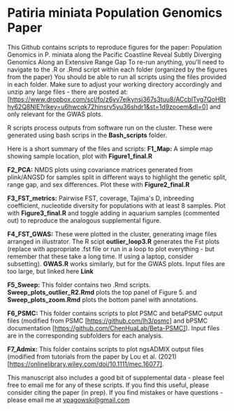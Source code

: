 # Patiria miniata Population Genomics Paper
This Github contains scripts to reproduce figures for the paper: Population Genomics in P. miniata along the Pacific Coastline Reveal Subtly Diverging Genomics Along an Extensive Range Gap
To re-run anything, you'll need to navigate to the .R or .Rmd script within each folder (organized by the figures from the paper) 
You should be able to run all scripts using the files provided in each folder. Make sure to adjust your working directory accordingly and unzip any large files - there are posted at: [https://www.dropbox.com/scl/fo/z6yv7ejkynsj367s3tuu8/ACcblTvg7QoHBthy62Q8NlE?rlkey=u6hwcqk72hinsrv5yu36shdr1&st=1d9zooem&dl=0] and only relevant for the GWAS plots. 

R scripts process outputs from software run on the cluster. These were generated using bash scrips in the **Bash_scripts** folder. 

Here is a short summary of the files and scripts:
**F1_Map:** A simple map showing sample location, plot with **Figure1_final.R**

**F2_PCA:** NMDS plots using covariance matrices generated from plink/ANGSD for samples split in different ways to highlight the genetic split, range gap, and sex differences. Plot these with **Figure2_final.R**

**F3_FST_metrics:** Pairwise FST, coverage, Tajima's D, inbreeding coefficient, nucleotide diversity for populations with at least 8 samples. Plot with **Figure3_final.R** and toggle adding in aquarium samples (commented out) to reproduce the analogous supplemental figure. 

**F4_FST_GWAS:** These were plotted in the cluster, generating image files arranged in illustrator. The R scipt **outlier_loop3.R** generates the Fst plots (replace with appropriate .fst file or run in a loop to plot everything - but remember that these take a long time. If using a laptop, consider subsetting). **GWAS.R** works similarly, but for the GWAS plots. Input files are too large, but linked here **Link**

**F5_Sweep:** This folder contains two .Rmd scripts. **Sweep_plots_outlier_R2.Rmd** plots the top panel of Figure 5. and **Sweep_plots_zoom.Rmd** plots the bottom panel with annotations. 

**F6_PSMC:** This folder contains scripts to plot PSMC and betaPSMC output files (modified from PSMC [https://github.com/lh3/psmc] and bPSMC documentation [https://github.com/ChenHuaLab/Beta-PSMC]). Input files are in the corresponding subfolders for each analysis. 

**F7_Admix:** This folder contains scripts to plot ngsADMIX output files (modified from tutorials from the paper by Lou et al. (2021) [https://onlinelibrary.wiley.com/doi/10.1111/mec.16077].

This manuscript also includes a good bit of supplemental data - please feel free to email me for any of these scripts. If you find this useful, please consider citing the paper (in prep). If you find mistakes or have questions - please email me at vpagowski@gmail.com

